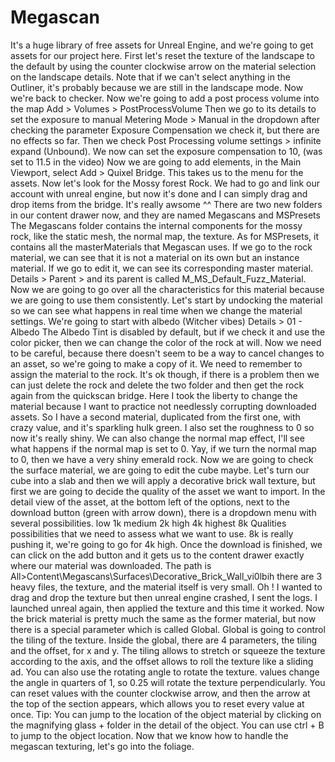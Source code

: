 # Megascan

It's a huge library of free assets for Unreal Engine, and we're going to get assets for our project here.
First let's reset the texture of the landscape to the default by using the counter clockwise arrow on the material selection on the landscape details.
Note that if we can't select anything in the Outliner, it's probably because we are still in the landscape mode.
Now we're back to checker.
Now we're going to add a post process volume into the map
Add > Volumes > PostProcessVolume
Then we go to its details to set the exposure to manual
Metering Mode > Manual in the dropdown after checking the parameter
Exposure Compensation we check it, but there are no effects so far.
Then we check Post Processing volume settings >  infinite expand (Unbound).
We now can set the exposure compensation to 10, (was set to 11.5 in the video)
Now we are going to add elements, in the Main Viewport, select Add > Quixel Bridge.
This takes us to the menu for the assets.
Now let's look for the Mossy forest Rock.
We had to go and link our account with unreal engine, but now it's done and I can simply drag and drop items from the bridge. It's really awsome ^^
There are two new folders in our content drawer now, and they are named
Megascans
and
MSPresets
The Megascans folder contains the internal components for the mossy rock, like the static mesh, the normal map, the texture.
As for MSPresets, it contains all the masterMaterials that Megascan uses.
If we go to the rock material, we can see that it is not a material on its own but an instance material. If we go to edit it, we can see its corresponding master material.
Details > Parent > and its parent is called M_MS_Default_Fuzz_Material.
Now we are going to go over all the characteristics for this material because we are going to use them consistently.
Let's start by undocking the material so we can see what happens in real time when we change the material settings.
We're going to start with albedo (Witcher vibes)
Details > 01 - Albedo
The Albedo Tint is disabled by default, but if we check it and use the color picker, then we can change the color of the rock at will.
Now we need to be careful, because there doesn't seem to be a way to cancel changes to an asset, so we're going to make a copy of it. We need to remember to assign the material to the rock. It's ok though, if there is a problem then we can just delete the rock and delete the two folder and then get the rock again from the quickscan bridge.
Here I took the liberty to change the material because I want to practice not needlessly corrupting downloaded assets.
So I have a second material, duplicated from the first one, with crazy value, and it's sparkling hulk green.
I also set the roughness to 0 so now it's really shiny.
We can also change the normal map effect, I'll see what happens if the normal map is set to 0.
Yay, if we turn the normal map to 0, then we have a very shiny emerald rock.
Now we are going to check the surface material, we are going to edit the cube maybe.
Let's turn our cube into a slab and then we will apply a decorative brick wall texture, but first we are going to decide the quality of the asset we want to import.
In the detail view of the asset, at the bottom left of the options, next to the download button (green with arrow down), there is a dropdown menu with several possibilities.
low 1k
medium 2k
high 4k
highest 8k
Qualities possibilities that we need to assess what we want to use.
8k is really pushing it, we're going to go for 4k high.
Once the download is finished, we can click on the add button and it gets us to the content drawer exactly where our material was downloaded.
The path is All>Content\Megascans\Surfaces\Decorative_Brick_Wall_vi0lbih
there are 3 heavy files, the texture, and the material itself is very small.
Oh ! I wanted to drag and drop the texture but then unreal engine crashed, I sent the logs.
I launched unreal again, then applied the texture and this time it worked.
Now the brick material is pretty much the same as the former material, but now there is a special parameter which is called Global.
Global is going to control the tiling of the texture.
Inside the global, there are 4 parameters, the tiling and the offset, for x and y.
The tiling allows to stretch or squeeze the texture according to the axis, and the offset allows to roll the texture like a sliding ad.
You can also use the rotating angle to rotate the texture.
values change the angle in quarters of 1, so 0.25 will rotate the texture perpendicularly.
You can reset values with the counter clockwise arrow, and then the arrow at the top of the section appears, which allows you to reset every value at once.
Tip: You can jump to the location of the object material by clicking on the magnifying glass + folder in the detail of the object.
You can use ctrl + B to jump to the object location.
Now that we know how to handle the megascan texturing, let's go into the foliage.
